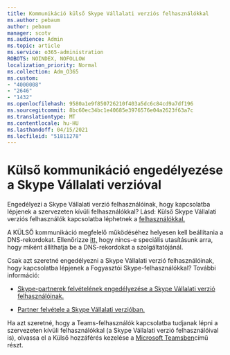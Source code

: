 ```yaml
---
title: Kommunikáció külső Skype Vállalati verziós felhasználókkal
ms.author: pebaum
author: pebaum
manager: scotv
ms.audience: Admin
ms.topic: article
ms.service: o365-administration
ROBOTS: NOINDEX, NOFOLLOW
localization_priority: Normal
ms.collection: Adm_O365
ms.custom:
- "4000008"
- "2646"
- "1432"
ms.openlocfilehash: 9580a1e9f850726210f403a5dc6c84cd9a7df196
ms.sourcegitcommit: 8bc60ec34bc1e40685e3976576e04a2623f63a7c
ms.translationtype: MT
ms.contentlocale: hu-HU
ms.lasthandoff: 04/15/2021
ms.locfileid: "51811278"
---
```

# <a name="allow-external-communications-with-skype-for-business"></a>Külső kommunikáció engedélyezése a Skype Vállalati verzióval 

Engedélyezi a Skype Vállalati verzió felhasználóinak, hogy kapcsolatba lépjenek a szervezeten kívüli felhasználókkal? Lásd: Külső Skype Vállalati verziós felhasználók kapcsolatba léphetnek a [felhasználókkal.](https://docs.microsoft.com/skypeforbusiness/set-up-skype-for-business-online/allow-users-to-contact-external-skype-for-business-users)

A KÜLSŐ kommunikáció megfelelő működéséhez helyesen kell beállítania a DNS-rekordokat. Ellenőrizze [itt,](https://docs.microsoft.com/microsoft-365/admin/get-help-with-domains/set-up-your-domain-host-specific-instructions) hogy nincs-e speciális utasításunk arra, hogy miként állíthatja be a DNS-rekordokat a szolgáltatójánál. 

Csak azt szeretné engedélyezni a Skype Vállalati verzió felhasználóinak, hogy kapcsolatba lépjenek a Fogyasztói Skype-felhasználókkal? További információ:

- [Skype-partnerek felvételének engedélyezése a Skype Vállalati verzió felhasználóinak.](https://docs.microsoft.com/skypeforbusiness/set-up-skype-for-business-online/let-skype-for-business-users-add-skype-contacts) 

- [Partner felvétele a Skype Vállalati verzióban.](https://support.office.com/article/add-a-contact-in-skype-for-business-89338023-2adf-4f5c-90b6-f8b6f72fadd1)


Ha azt szeretné, hogy a Teams-felhasználók kapcsolatba tudjanak lépni a szervezeten kívüli felhasználókkal (a Skype Vállalati verzió felhasználóival is), olvassa el a Külső hozzáférés kezelése a [Microsoft Teamsben](https://docs.microsoft.com/microsoftteams/let-your-teams-users-communicate-with-other-people)című részt. 